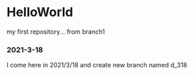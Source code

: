# HelloWorld
my first repository...
from branch1

### 2021-3-18
I come here in 2021/3/18 and create new branch named d_318
